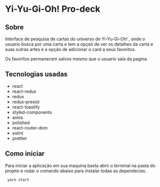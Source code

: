 # Yi-Yu-Gi-Oh! Pro-deck

## Sobre

Interface de pesquisa de cartas do universo de Yi-Yu-Gi-Oh! , onde o usuario busca por uma carta e tem a opçaõ de ver os detalhes da carta e suas outras artes e a opção de adicionar o card a seus favoritos.

Os favoritos permanecem salvos mesmo que o usuario saia da pagina.

## Tecnologias usadas

- react
- react-redux
- redux
- redux-presist
- react-toastify
- styled-components
- axios
- polished
- react-router-dom
- eslint
- prettier

## Como iniciar

Para iniciar a aplicação em sua maquina basta abrir o terminal na pasta do projeto e rodar o comando abaixo para instalar todas as dependecias.

```bash
 yarn start
```
